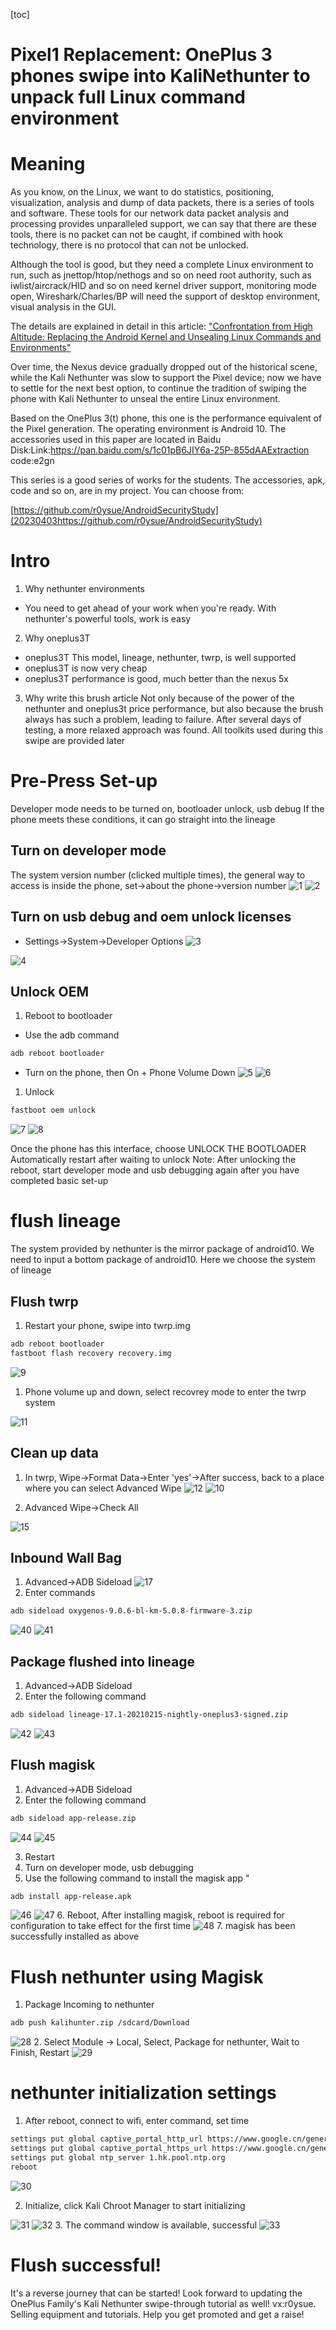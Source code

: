 [toc]

# Pixel1 Replacement: OnePlus 3 phones swipe into KaliNethunter to unpack full Linux command environment

# Meaning

As you know, on the Linux, we want to do statistics, positioning, visualization, analysis and dump of data packets, there is a series of tools and software. These tools for our network data packet analysis and processing provides unparalleled support, we can say that there are these tools, there is no packet can not be caught, if combined with hook technology, there is no protocol that can not be unlocked.

Although the tool is good, but they need a complete Linux environment to run, such as jnettop/htop/nethogs and so on need root authority, such as iwlist/aircrack/HID and so on need kernel driver support, monitoring mode open, Wireshark/Charles/BP will need the support of desktop environment, visual analysis in the GUI.

The details are explained in detail in this article: ["Confrontation from High Altitude: Replacing the Android Kernel and Unsealing Linux Commands and Environments"](https://mp.weixin.qq.com/s/PIiGZKW6oQnOAwlCqvcU0g)

Over time, the Nexus device gradually dropped out of the historical scene, while the Kali Nethunter was slow to support the Pixel device; now we have to settle for the next best option, to continue the tradition of swiping the phone with Kali Nethunter to unseal the entire Linux environment.

Based on the OnePlus 3(t) phone, this one is the performance equivalent of the Pixel generation. The operating environment is Android 10. The accessories used in this paper are located in Baidu Disk:Link:https://pan.baidu.com/s/1c01pB6JIY6a-25P-855dAAExtraction code:e2gn

This series is a good series of works for the students. The accessories, apk, code and so on, are in my project. You can choose from:

[https://github.com/r0ysue/AndroidSecurityStudy](20230403https://github.com/r0ysue/AndroidSecurityStudy)



# Intro

1. Why nethunter environments
+ You need to get ahead of your work when you're ready. With nethunter's powerful tools, work is easy
2. Why oneplus3T
+ oneplus3T This model, lineage, nethunter, twrp, is well supported
+ oneplus3T is now very cheap
+ oneplus3T performance is good, much better than the nexus 5x
3. Why write this brush article
Not only because of the power of the nethunter and oneplus3t price performance, but also because the brush always has such a problem, leading to failure. After several days of testing, a more relaxed approach was found. All toolkits used during this swipe are provided later

# Pre-Press Set-up
Developer mode needs to be turned on, bootloader unlock, usb debug
If the phone meets these conditions, it can go straight into the lineage

## Turn on developer mode
The system version number (clicked multiple times), the general way to access is inside the phone, set->about the phone->version number
![1](202304061.jpg)
![2](202304062.jpg)

## Turn on usb debug and oem unlock licenses
+ Settings->System->Developer Options
![3](202304063.jpg)

![4](202304064.jpg)
## Unlock OEM
1. Reboot to bootloader
+ Use the adb command

```bash
adb reboot bootloader
```
+ Turn on the phone, then On + Phone Volume Down
![5](202304065.png)
![6](202304066.jpg)

1. Unlock

```bash
fastboot oem unlock
```

![7](202304067.png)
![8](202304068.jpg)

Once the phone has this interface, choose UNLOCK THE BOOTLOADER
Automatically restart after waiting to unlock
Note: After unlocking the reboot, start developer mode and usb debugging again after you have completed basic set-up
# flush lineage
The system provided by nethunter is the mirror package of android10. We need to input a bottom package of android10. Here we choose the system of lineage
## Flush twrp
1. Restart your phone, swipe into twrp.img
```bash
adb reboot bootloader
fastboot flash recovery recovery.img
```
![9](202304069.png)
1. Phone volume up and down, select recovrey mode to enter the twrp system

![11](2023040611.jpg)

## Clean up data
1. In twrp, Wipe->Format Data->Enter 'yes'->After success, back to a place where you can select Advanced Wipe
![12](2023040612.jpg)
![10](2023040610.jpg)

1. Advanced Wipe->Check All

![15](2023040615.jpg)

## Inbound Wall Bag

1. Advanced->ADB Sideload
![17](2023040617.jpg)
2. Enter commands

```bash
adb sideload oxygenos-9.0.6-bl-km-5.0.8-firmware-3.zip
```
![40](2023040640.png)
![41](2023040641.jpg)

## Package flushed into lineage
1. Advanced->ADB Sideload
2. Enter the following command

```bash
adb sideload lineage-17.1-20210215-nightly-oneplus3-signed.zip
```
![42](2023040642.png)
![43](2023040643.jpg)

## Flush magisk
1. Advanced->ADB Sideload
2. Enter the following command
```bash
adb sideload app-release.zip
```

![44](2023040644.png)
![45](2023040645.jpg)

3. Restart
4. Turn on developer mode, usb debugging
5. Use the following command to install the magisk app
"
```bash
adb install app-release.apk
```

![46](2023040646.png)
![47](2023040647.jpg)
6. Reboot, After installing magisk, reboot is required for configuration to take effect for the first time
![48](2023040648.jpg)
7. magisk has been successfully installed as above

# Flush nethunter using Magisk

1. Package Incoming to nethunter

```bash
adb push kalihunter.zip /sdcard/Download
```
![28](2023040628.png)
2. Select Module -> Local, Select, Package for nethunter, Wait to Finish, Restart
![29](2023040629.jpg)

# nethunter initialization settings
1. After reboot, connect to wifi, enter command, set time

```bash
settings put global captive_portal_http_url https://www.google.cn/generate_204
settings put global captive_portal_https_url https://www.google.cn/generate_204
settings put global ntp_server 1.hk.pool.ntp.org
reboot
```
![30](2023040630.png)

2. Initialize, click Kali Chroot Manager to start initializing

![31](2023040631.jpg)
![32](2023040632.jpg)
3. The command window is available, successful
![33](2023040633.jpg)

# Flush successful!

It's a reverse journey that can be started! Look forward to updating the OnePlus Family's Kali Nethunter swipe-through tutorial as well! vx:r0ysue. Selling equipment and tutorials. Help you get promoted and get a raise!